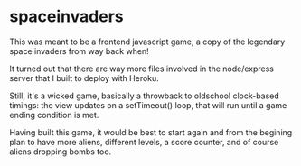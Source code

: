 # spaceinvaders

This was meant to be a frontend javascript game, a copy of the legendary space invaders from way back when!

It turned out that there are way more files involved in the node/express server that I built to deploy with Heroku.

Still, it's a wicked game, basically a throwback to oldschool clock-based timings: the view updates on a setTimeout() loop, that will run until a game ending condition is met.

Having built this game, it would be best to start again and from the begining plan to have more aliens, different levels, a score counter, and of course aliens dropping bombs too.
